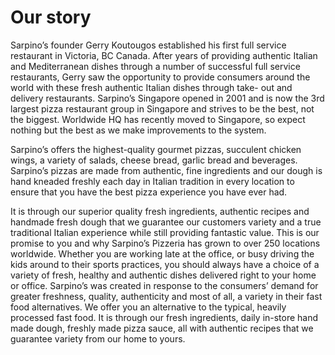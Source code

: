 # Our story

Sarpino’s founder Gerry Koutougos established his first full service restaurant in Victoria, BC Canada. After years of providing authentic Italian and Mediterranean dishes through a number of successful full service restaurants, Gerry saw the opportunity to provide consumers around the world with these fresh authentic Italian dishes through take- out and delivery restaurants.
Sarpino’s Singapore opened in 2001 and is now the 3rd largest pizza restaurant group in Singapore and strives to be the best, not the biggest. Worldwide HQ has recently moved to Singapore, so expect nothing but the best as we make improvements to the system.

Sarpino’s offers the highest-quality gourmet pizzas, succulent chicken wings, a variety of salads, cheese bread, garlic bread and beverages. Sarpino’s pizzas are made from authentic, fine ingredients and our dough is hand kneaded freshly each day in Italian tradition in every location to ensure that you have the best pizza experience you have ever had.

It is through our superior quality fresh ingredients, authentic recipes and handmade fresh dough that we guarantee our customers variety and a true traditional Italian experience while still providing fantastic value. This is our promise to you and why Sarpino’s Pizzeria has grown to over 250 locations worldwide.
Whether you are working late at the office, or busy driving the kids around to their sports practices, you should always have a choice of a variety of fresh, healthy and authentic dishes delivered right to your home or office. Sarpino’s was created in response to the consumers’ demand for greater freshness, quality, authenticity and most of all, a variety in their fast food alternatives. We offer you an alternative to the typical, heavily processed fast food. It is through our fresh ingredients, daily in-store hand made dough, freshly made pizza sauce, all with authentic recipes that we guarantee variety from our home to yours.
